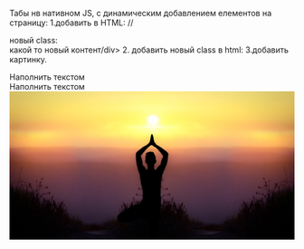 Табы нв нативном JS, с динамическим добавлением елементов на страницу:
  1.добавить в  HTML: //<div class="info-header"> новый class: <div class="info-header-tab">какой то новый контент/div>
  2. добавить новый class в html:
  3.добавить картинку.
    
  <div class="info-tabcontent fade">
					<div class="description">
						<div class="description-title">Наполнить текстом</div>
						<div class="description-text">Наполнить текстом</div>
						<!-- <div class="description-btn">
							Узнать подробнее
						</div> -->
					</div>
					<div class="photo">
						<img src="img/yoga.jpg" alt="yoga">
					</div>
				</div>
				
				
  

